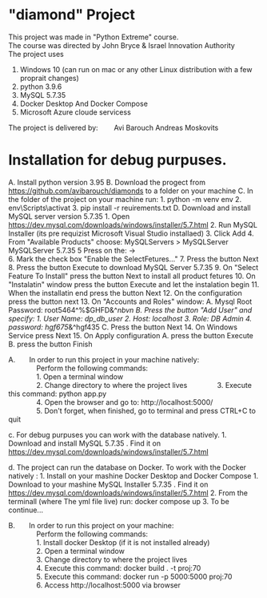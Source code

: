 "diamond" Project
=================  
This project was made in "Python Extreme" course.  
The course was directed by John Bryce & Israel Innovation Authority  
The project uses
  1.  Windows 10 (can run on mac or any other Linux distribution with a few proprait changes)
  2.  python 3.9.6
  3.  MySQL 5.7.35
  4.  Docker Desktop And Docker Compose
  5.  Microsoft Azure cloude servicess

The project is delivered by: 
  Avi Barouch
  Andreas Moskovits



Installation for debug purpuses.
===========================================
A.  Install python version 3.95
B.  Download the progect from https://github.com/avibarouch/diamonds to a folder on your machine
C.  In the folder of the project on your machine run:
      1.  python -m venv env
      2.  env\Scripts\activat
      3.  pip install -r reuirements.txt 
D.  Download and install MySQL server version 5.7.35 
      1.  Open https://dev.mysql.com/downloads/windows/installer/5.7.html
      2.  Run MySQL Installer (its pre requizist Microsoft Visual Studio installaed)
      3.  Click Add 
      4.  From "Available Products" choose: MySQLServers > MySQLServer
                                            MySQLServer 5.7.35
      5   Press on the: ->   
      6.  Mark the check box "Enable the SelectFetures..."
      7.  Press the button Next
      8.  Press the button Execute to download MySQL Server 5.7.35
      9.  On "Select Feature To Install" press the button Next to install all product fetures
      10.  On "Instalatin" window press the button Execute and let the instalation begin
      11.  When the installatin end press the button Next
      12.  On the configuration press the button next
      13.  On "Accounts and Roles" window:
           A.  Mysql Root Password: root5464^%$GHFD&^*nbvn
           B.  Press the button "Add User" and specify:
               1.  User Name:  dp_db_user
               2.  Host:       localhost
               3.  Role:       DB Admin
               4.  password:   hgf675*&^hgf435
           C. Press the button Next
      14.  On Windows Service press Next
      15.  On Apply configuration
           A. press the button Execute
           B. press the button Finish

A.  In order to run this project in your machine natively:  
    Perform the following commands:  
    1. Open a terminal window  
    2. Change directory to where the project lives 
    3. Execute this command: python app.py  
    4. Open the browser and go to: http://localhost:5000/  
    5. Don't forget, when finished, go to terminal and press CTRL+C to quit  


c.  For debug purpuses you can work with the database natively.
    1.  Download and install MySQL  5.7.35 .
        Find it on https://dev.mysql.com/downloads/windows/installer/5.7.html

d.  The project can run the database on Docker.
    To work with the Docker natively :
    1.  Install on your mashine Docker Desktop and Docker Compose
    1.  Download to your mashine MySQL Installer 5.7.35 .
        Find it on https://dev.mysql.com/downloads/windows/installer/5.7.html
    2.  From the terminall (where The yml file live) run: docker compose up
    3.  To be continue...

B.  In order to run this project on your machine:  
    Perform the following commands:  
    1. Install docker Desktop (if it is not installed already)  
    2. Open a terminal window  
    3. Change directory to where the project lives  
    4. Execute this command: docker build . -t proj:70  
    5. Execute this command: docker run -p 5000:5000 proj:70  
    6. Access http://localhost:5000 via browser


